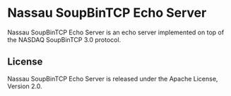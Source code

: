 Nassau SoupBinTCP Echo Server
=============================

Nassau SoupBinTCP Echo Server is an echo server implemented on top of the
NASDAQ SoupBinTCP 3.0 protocol.

License
-------

Nassau SoupBinTCP Echo Server is released under the Apache License, Version
2.0.
